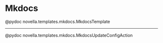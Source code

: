 # Mkdocs

@pydoc novella.templates.mkdocs.MkdocsTemplate

---

@pydoc novella.templates.mkdocs.MkdocsUpdateConfigAction

